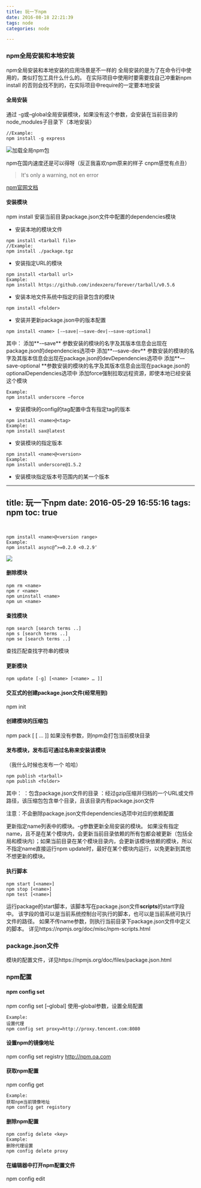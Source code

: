 ```yaml
---
title: 玩一下npm
date: 2016-08-18 22:21:39
tags: node
categories: node

---
```


### npm全局安装和本地安装
npm全局安装和本地安装的应用场景是不一样的
全局安装的是为了在命令行中使用的，类似打包工具什么什么的。
在实际项目中使用时要需要找自己冲重新npm install 的否则会找不到的，在实际项目中require的一定要本地安装
#### 全局安装

通过 -g或–global全局安装模块，如果没有这个参数，会安装在当前目录的node_modules子目录下（本地安装）

```
//Example:
npm install -g express
```

![加载全局npm包](http://upload-images.jianshu.io/upload_images/1889471-19025ab928db4a2d.png?imageMogr2/auto-orient/strip%7CimageView2/2/w/1240)


npm在国内速度还是可以得呀（反正我喜欢npm原来的样子 cnpm感觉有点丑）

> It's only a warning, not en error

[npm官网文档](https://npmjs.org/doc/)

#### 安装模块

npm install
安装当前目录package.json文件中配置的dependencies模块

- 安装本地的模块文件
```
npm install <tarball file>
//Example:
npm install ./package.tgz
```
- 安装指定URL的模块
```
npm install <tarball url>
Example:
npm install https://github.com/indexzero/forever/tarball/v0.5.6
```

- 安装本地文件系统中指定的目录包含的模块
```
npm install <folder>
```

- 安装并更新package.json中的版本配置
```
npm install <name> [-–save|-–save-dev|-–save-optional]
```
其中：
添加**-–save** 参数安装的模块的名字及其版本信息会出现在package.json的dependencies选项中
添加**-–save-dev** 参数安装的模块的名字及其版本信息会出现在package.json的devDependencies选项中
添加**-–save-optional **参数安装的模块的名字及其版本信息会出现在package.json的optionalDependencies选项中
添加force强制拉取远程资源，即使本地已经安装这个模块
```
Example:
npm install underscore –force
```

- 安装模块的config的tag配置中含有指定tag的版本
```
npm install <name>@<tag>
Example:
npm install sax@latest
```

- 安装模块的指定版本
```
npm install <name>@<version>
Example:
npm install underscore@1.5.2
```

- 安装模块指定版本号范围内的某一个版本
---
title: 玩一下npm
date: 2016-05-29 16:55:16
tags: npm
toc: true
---
```


npm install <name>@<version range>
Example:
npm install async@”>=0.2.0 <0.2.9″
```



![](http://upload-images.jianshu.io/upload_images/1889471-a66c50d5b7b5feeb.png?imageMogr2/auto-orient/strip%7CimageView2/2/w/1240)

#### 删除模块
```
npm rm <name>
npm r <name>
npm uninstall <name>
npm un <name>
```

#### 查找模块
```
npm search [search terms ..]
npm s [search terms ..]
npm se [search terms ..]
```
查找匹配查找字符串的模块

#### 更新模块
```
npm update [-g] [<name> [<name> … ]]
```



#### 交互式的创建package.json文件(经常用到)
npm init

#### 创建模块的压缩包

npm pack [<pkg> [<pkg> … ]]
如果没有参数，则npm会打包当前模块目录

#### 发布模块，发布后可通过名称来安装该模块
（我什么时候也发布一个 哈哈）
```
npm publish <tarball>
npm publish <folder>
```
其中：
<folder>：包含package.json文件的目录
<tarball>：经过gzip压缩并归档的一个URL或文件路径，该压缩包包含单个目录，且该目录内有package.json文件


注意：不会删除package.json文件dependencies选项中对应的依赖配置


更新指定name列表中的模块。-g参数更新全局安装的模块。
如果没有指定name，且不是在某个模块内，会更新当前目录依赖的所有包都会被更新（包括全局和模块内）；如果当前目录在某个模块目录内，会更新该模块依赖的模块，所以不指定name直接运行npm update时，最好在某个模块内运行，以免更新到其他不想更新的模块。

#### 执行脚本
```
npm start [<name>]
npm stop [<name>]
npm test [<name>] 
```
运行package的start脚本，该脚本写在package.json文件**scripts**的start字段中。
该字段的值可以是当前系统控制台可执行的脚本，也可以是当前系统可执行文件的路径。
如果不传name参数，则执行当前目录下package.json文件中定义的脚本。
详见https://npmjs.org/doc/misc/npm-scripts.html

### package.json文件

模块的配置文件，详见https://npmjs.org/doc/files/package.json.html

### npm配置

#### npm config set
npm config set <key> <value> [–global]
使用–global参数，设置全局配置
```
Example:
设置代理
npm config set proxy=http://proxy.tencent.com:8080
```
#### 设置npm的镜像地址
npm config set registry http://npm.oa.com

#### 获取npm配置
npm config get <key>
```
Example:
获取npm当前镜像地址
npm config get registory
```
#### 删除npm配置
```
npm config delete <key>
Example:
删除代理设置
npm config delete proxy
```
#### 在编辑器中打开npm配置文件
npm config edit
